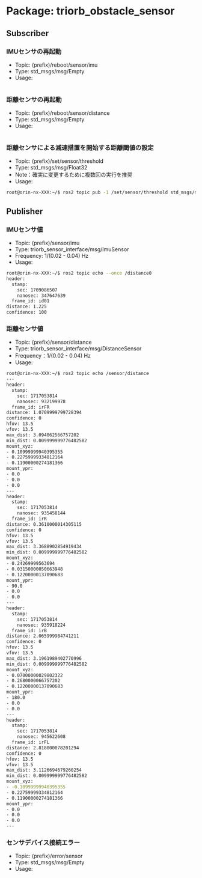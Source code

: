 # Package: triorb_obstacle_sensor

## Subscriber
### IMUセンサの再起動
- Topic: (prefix)/reboot/sensor/imu
- Type: std_msgs/msg/Empty
- Usage: 
```bash
```

### 距離センサの再起動
- Topic: (prefix)/reboot/sensor/distance
- Type: std_msgs/msg/Empty
- Usage: 
```bash
```

### 距離センサによる減速措置を開始する距離閾値の設定
- Topic: (prefix)/set/sensor/threshold
- Type: std_msgs/msg/Float32
- Note：確実に変更するために複数回の実行を推奨
- Usage: 
```bash
root@orin-nx-XXX:~/$ ros2 topic pub -1 /set/sensor/threshold std_msgs/msg/Float32 "data: 0.5"
```

## Publisher
### IMUセンサ値
- Topic: (prefix)/sensor/imu
- Type: triorb_sensor_interface/msg/ImuSensor
- Frequency: 1/(0.02 - 0.04) Hz
- Usage: 
```bash
root@orin-nx-XXX:~/$ ros2 topic echo --once /distance0
header:
  stamp:
    sec: 1709086507
    nanosec: 347647639
  frame_id: id01
distance: 1.225
confidence: 100
```
### 距離センサ値
- Topic: (prefix)/sensor/distance
- Type: triorb_sensor_interface/msg/DistanceSensor
- Frequency：1/(0.02 - 0.04) Hz
- Usage: 
```bash
root@orin-nx-XXX:~/$ ros2 topic echo /sensor/distance
---
header:
  stamp:
    sec: 1717053814
    nanosec: 932199978
  frame_id: irFR
distance: 1.0709999799728394
confidence: 0
hfov: 13.5
vfov: 13.5
max_dist: 3.094062566757202
min_dist: 0.009999999776482582
mount_xyz:
- 0.10999999940395355
- 0.22759999334812164
- 0.11900000274181366
mount_ypr:
- 0.0
- 0.0
- 0.0
---
header:
  stamp:
    sec: 1717053814
    nanosec: 935458144
  frame_id: irR
distance: 0.3610000014305115
confidence: 0
hfov: 13.5
vfov: 13.5
max_dist: 3.3688902854919434
min_dist: 0.009999999776482582
mount_xyz:
- 0.24269999563694
- 0.03150000050663948
- 0.12200000137090683
mount_ypr:
- 90.0
- 0.0
- 0.0
---
header:
  stamp:
    sec: 1717053814
    nanosec: 935918224
  frame_id: irB
distance: 2.065999984741211
confidence: 0
hfov: 13.5
vfov: 13.5
max_dist: 3.1961989402770996
min_dist: 0.009999999776482582
mount_xyz:
- 0.07000000029802322
- 0.2680000066757202
- 0.12200000137090683
mount_ypr:
- 180.0
- 0.0
- 0.0
---
header:
  stamp:
    sec: 1717053814
    nanosec: 945622608
  frame_id: irFL
distance: 2.818000078201294
confidence: 0
hfov: 13.5
vfov: 13.5
max_dist: 3.1126694679260254
min_dist: 0.009999999776482582
mount_xyz:
- -0.10999999940395355
- 0.22759999334812164
- 0.11900000274181366
mount_ypr:
- 0.0
- 0.0
- 0.0
---
```

### センサデバイス接続エラー
- Topic: (prefix)/error/sensor
- Type: std_msgs/msg/Empty
- Usage: 
```bash
```